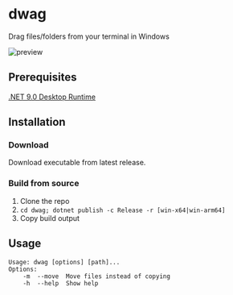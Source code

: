 # dwag

Drag files/folders from your terminal in Windows

![preview](./assets/preview.avif)

## Prerequisites

[.NET 9.0 Desktop Runtime](https://dotnet.microsoft.com/en-us/download/dotnet/thank-you/runtime-desktop-9.0.5-windows-x64-installer)

## Installation

### Download

Download executable from latest release.

### Build from source

1. Clone the repo
1. `cd dwag; dotnet publish -c Release -r [win-x64|win-arm64]`
1. Copy build output

## Usage

```
Usage: dwag [options] [path]...
Options:
    -m  --move  Move files instead of copying
    -h  --help  Show help
```
